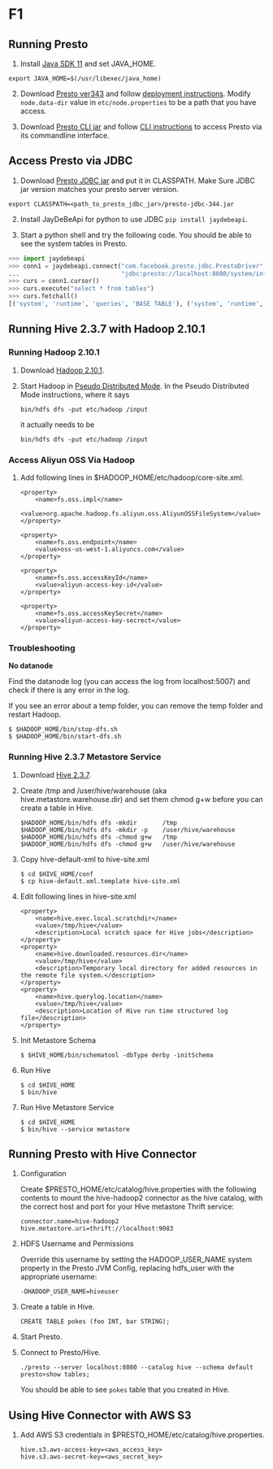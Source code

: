 # F1

## Running Presto

1. Install [Java SDK 11](https://www.oracle.com/java/technologies/javase-jdk11-downloads.html) and set JAVA_HOME.
```
export JAVA_HOME=$(/usr/libexec/java_home)
```

2. Download [Presto ver343](https://repo1.maven.org/maven2/io/prestosql/presto-server/343/presto-server-343.tar.gz) and follow [deployment instructions](https://prestosql.io/docs/current/installation/deployment.html).
Modify `node.data-dir` value in `etc/node.properties` to be a path that you have access.


3. Download [Presto CLI jar](https://repo1.maven.org/maven2/io/prestosql/presto-cli/343/presto-cli-343-executable.jar) and follow [CLI instructions](https://prestosql.io/docs/current/installation/cli.html#) to access Presto via its commandline interface.

## Access Presto via JDBC

1. Download [Presto JDBC jar](https://repo1.maven.org/maven2/io/prestosql/presto-jdbc/343/presto-jdbc-343.jar) and put it in CLASSPATH. Make Sure JDBC jar version matches your presto server version.
```
export CLASSPATH=<path_to_presto_jdbc_jar>/presto-jdbc-344.jar
```

2. Install JayDeBeApi for python to use JDBC `pip install jaydebeapi`.

3. Start a python shell and try the following code. You should be able to see the system tables in Presto.
```python
>>> import jaydebeapi
>>> conn1 = jaydebeapi.connect("com.facebook.presto.jdbc.PrestoDriver",
...                            "jdbc:presto://localhost:8080/system/information_schema", ["root", ""])
>>> curs = conn1.cursor()
>>> curs.execute("select * from tables")
>>> curs.fetchall()
[('system', 'runtime', 'queries', 'BASE TABLE'), ('system', 'runtime', 'transactions', 'BASE TABLE'), ('system', 'information_schema', 'enabled_roles', 'BASE TABLE'), ('system', 'jdbc', 'types', 'BASE TABLE'), ('system', 'jdbc', 'udts', 'BASE TABLE'), ('system', 'metadata', 'column_properties', 'BASE TABLE'), ('system', 'jdbc', 'super_types', 'BASE TABLE'), ('system', 'information_schema', 'views', 'BASE TABLE'), ('system', 'information_schema', 'applicable_roles', 'BASE TABLE'), ('system', 'jdbc', 'procedure_columns', 'BASE TABLE'), ('system', 'information_schema', 'schemata', 'BASE TABLE'), ('system', 'jdbc', 'procedures', 'BASE TABLE'), ('system', 'information_schema', 'columns', 'BASE TABLE'), ('system', 'information_schema', 'table_privileges', 'BASE TABLE'), ('system', 'information_schema', 'roles', 'BASE TABLE'), ('system', 'jdbc', 'pseudo_columns', 'BASE TABLE'), ('system', 'jdbc', 'tables', 'BASE TABLE'), ('system', 'runtime', 'tasks', 'BASE TABLE'), ('system', 'metadata', 'analyze_properties', 'BASE TABLE'), ('system', 'metadata', 'catalogs', 'BASE TABLE'), ('system', 'jdbc', 'attributes', 'BASE TABLE'), ('system', 'jdbc', 'super_tables', 'BASE TABLE'), ('system', 'runtime', 'nodes', 'BASE TABLE'), ('system', 'information_schema', 'tables', 'BASE TABLE'), ('system', 'metadata', 'table_properties', 'BASE TABLE'), ('system', 'jdbc', 'schemas', 'BASE TABLE'), ('system', 'jdbc', 'catalogs', 'BASE TABLE'), ('system', 'jdbc', 'columns', 'BASE TABLE'), ('system', 'jdbc', 'table_types', 'BASE TABLE'), ('system', 'metadata', 'schema_properties', 'BASE TABLE')]
```

## Running Hive 2.3.7 with Hadoop 2.10.1

### Running Hadoop 2.10.1

1. Download [Hadoop 2.10.1](https://www.apache.org/dyn/closer.cgi/hadoop/common/hadoop-2.10.1/hadoop-2.10.1.tar.gz).

2. Start Hadoop in [Pseudo Distributed Mode](https://hadoop.apache.org/docs/r2.10.1/hadoop-project-dist/hadoop-common/SingleCluster.html#Pseudo-Distributed_Operation).
   In the Pseudo Distributed Mode instructions, where it says
   ```
   bin/hdfs dfs -put etc/hadoop /input
   ```
   it actually needs to be
   ```
   bin/hdfs dfs -put etc/hadoop /input
   ```

### Access Aliyun OSS Via Hadoop

1. Add following lines in $HADOOP_HOME/etc/hadoop/core-site.xml.

    ```
    <property>
        <name>fs.oss.impl</name>
        <value>org.apache.hadoop.fs.aliyun.oss.AliyunOSSFileSystem</value>
    </property>

    <property>
        <name>fs.oss.endpoint</name>
        <value>oss-us-west-1.aliyuncs.com</value>
    </property>

    <property>
        <name>fs.oss.accessKeyId</name>
        <value>aliyun-access-key-id</value>
    </property>

    <property>
        <name>fs.oss.accessKeySecret</name>
        <value>aliyun-access-key-secrect</value>
    </property>
    ```

### Troubleshooting

**No datanode**

Find the datanode log (you can access the log from localhost:5007) and check if there is any error in the log.

If you see an error about a temp folder, you can remove the temp folder and restart Hadoop.
```
$ $HADOOP_HOME/bin/stop-dfs.sh
$ $HADOOP_HOME/bin/start-dfs.sh
```

### Running Hive 2.3.7 Metastore Service

1. Download [Hive 2.3.7](https://mirror.bit.edu.cn/apache/hive/hive-2.3.7/). 

2. Create /tmp and /user/hive/warehouse (aka hive.metastore.warehouse.dir) and set them chmod g+w before you can create a table in Hive.

    ```
    $HADOOP_HOME/bin/hdfs dfs -mkdir       /tmp
    $HADOOP_HOME/bin/hdfs dfs -mkdir -p    /user/hive/warehouse
    $HADOOP_HOME/bin/hdfs dfs -chmod g+w   /tmp
    $HADOOP_HOME/bin/hdfs dfs -chmod g+w   /user/hive/warehouse
    ```

3. Copy hive-default-xml to hive-site.xml
    ```
    $ cd $HIVE_HOME/conf
    $ cp hive-default.xml.template hive-site.xml
    ```

4. Edit following lines in hive-site.xml
    ```
    <property>
        <name>hive.exec.local.scratchdir</name>
        <value>/tmp/hive</value>
        <description>Local scratch space for Hive jobs</description>
    </property>
    <property>
        <name>hive.downloaded.resources.dir</name>
        <value>/tmp/hive</value>
        <description>Temporary local directory for added resources in the remote file system.</description>
    </property>
    <property>
        <name>hive.querylog.location</name>
        <value>/tmp/hive</value>
        <description>Location of Hive run time structured log file</description>
    </property>
    ```

5. Init Metastore Schema
    ```
    $ $HIVE_HOME/bin/schematool -dbType derby -initSchema
    ```

6. Run Hive
    ```
    $ cd $HIVE_HOME
    $ bin/hive
    ```

7. Run Hive Metastore Service
    ```
    $ cd $HIVE_HOME
    $ bin/hive --service metastore
    ```

## Running Presto with Hive Connector

1. Configuration

    Create $PRESTO_HOME/etc/catalog/hive.properties with the following contents to mount the hive-hadoop2 connector as the hive catalog, with the correct host and port for your Hive metastore Thrift service:
    ```
    connector.name=hive-hadoop2
    hive.metastore.uri=thrift://localhost:9083
    ```

2. HDFS Username and Permissions

    Override this username by setting the HADOOP_USER_NAME system property in the Presto JVM Config, replacing hdfs_user with the appropriate username:
    ```
    -DHADOOP_USER_NAME=hiveuser
    ```

3. Create a table in Hive.
    ```
    CREATE TABLE pokes (foo INT, bar STRING);
    ```

4. Start Presto.

5. Connect to Presto/Hive.
    ```
    ./presto --server localhost:8080 --catalog hive --schema default
    presto>show tables;
    ```
    You should be able to see `pokes` table that you created in Hive.

## Using Hive Connector with AWS S3

1. Add AWS S3 credentials in $PRESTO_HOME/etc/catalog/hive.properties.
    ```
    hive.s3.aws-access-key=<aws_access_key>
    hive.s3.aws-secret-key=<aws_secret_key>
    ```
